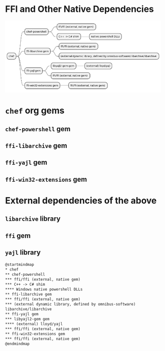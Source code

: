 # FFI and Other Native Dependencies

![FFI graph](ffi_graph.png)

# `chef` org gems
## `chef-powershell` gem

## `ffi-libarchive` gem

## `ffi-yajl` gem

## `ffi-win32-extensions` gem

# External dependencies of the above

## `libarchive` library

## `ffi` gem

## `yajl` library

```text
@startmindmap
* chef
** chef-powershell
*** ffi/ffi (external, native gem) 
*** C++ -> C# shim
**** Windows native powershell DLLs
** ffi-libarchive gem
*** ffi/ffi (external, native gem) 
*** (external dynamic library, defined by omnibus-software) libarchive/libarchive 
** ffi-yajl gem
*** libyajl2-gem gem
**** (external) lloyd/yajl
*** ffi/ffi (external, native gem) 
** ffi-win32-extensions gem
*** ffi/ffi (external, native gem) 
@endmindmap
```